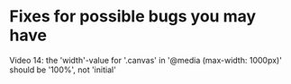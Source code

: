 # Fixes for possible bugs you may have

Video 14: the 'width'-value for '.canvas' in '@media (max-width: 1000px)' should be '100%', not 'initial'